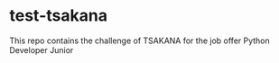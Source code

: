 # test-tsakana
This repo contains the challenge of TSAKANA for the job offer Python Developer Junior
